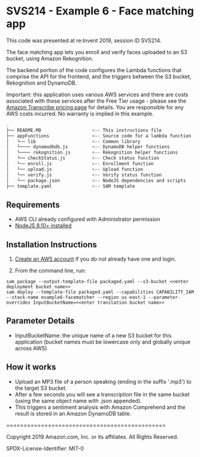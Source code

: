 # SVS214 - Example 6 - Face matching app

This code was presented at re:Invent 2019, session ID SVS214.

The face matching app  lets you enroll and verify faces uploaded to an S3 bucket, using Amazon Rekognition.

The backend portion of the code configures the Lambda functions that comprise the API for the frontend, and the triggers between the S3 bucket, Rekognition and DynamoDB. 

Important: this application uses various AWS services and there are costs associated with these services after the Free Tier usage - please see the [Amazon Transcribe pricing page](https://aws.amazon.com/transcribe/pricing/) for details. You are responsible for any AWS costs incurred. No warranty is implied in this example.

```bash
.
├── README.MD                   <-- This instructions file
├── appFunctions                <-- Source code for a lambda function
│   └── lib                     <-- Common library
│   └──── dynamodbdb.js         <-- DynamoDB helper functions
│   └──── rekognition.js        <-- Rekognition helper functions
│   └── checkStatus.js          <-- Check status function
│   └── enroll.js               <-- Enrollment function
│   └── upload.js               <-- Upload function
│   └── verify.js               <-- Verify status function
│   └── package.json            <-- NodeJS dependencies and scripts
├── template.yaml               <-- SAM template
```

## Requirements

* AWS CLI already configured with Administrator permission
* [NodeJS 8.10+ installed](https://nodejs.org/en/download/)

## Installation Instructions

1. [Create an AWS account](https://portal.aws.amazon.com/gp/aws/developer/registration/index.html) if you do not already have one and login.

1. From the command line, run:
```
sam package --output-template-file packaged.yaml --s3-bucket <<enter deployment bucket name>>
sam deploy --template-file packaged.yaml --capabilities CAPABILITY_IAM --stack-name example6-facematcher --region us-east-1 --parameter-overrides InputBucketName=<<enter translation bucket name>>
```

## Parameter Details

* InputBucketName: the unique name of a new S3 bucket for this application (bucket names must be lowercase only and globally unique across AWS)

## How it works

* Upload an MP3 file of a person speaking (ending in the suffix '.mp3') to the target S3 bucket.
* After a few seconds you will see a transcription file in the same bucket (using the same object name with .json appended).
* This triggers a sentiment analysis with Amazon Comprehend and the result is stored in an Amazon DynamoDB table.

==============================================

Copyright 2019 Amazon.com, Inc. or its affiliates. All Rights Reserved.

SPDX-License-Identifier: MIT-0